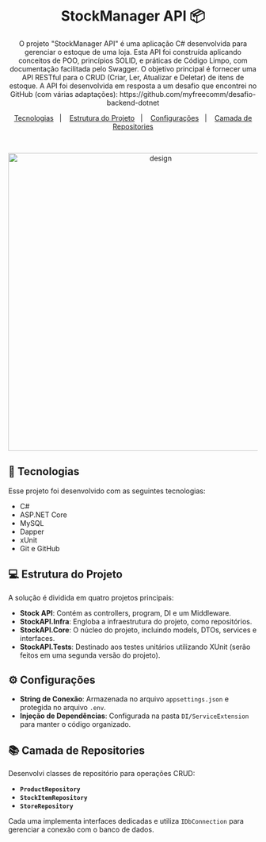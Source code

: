 <h1 align="center"> StockManager API 📦 </h1>

<p align="center">
O projeto "StockManager API" é uma aplicação C# desenvolvida para gerenciar o estoque de uma loja. Esta API foi construída aplicando conceitos de POO, princípios SOLID, e práticas de Código Limpo, com documentação facilitada pelo Swagger. O objetivo principal é fornecer uma API RESTful para o CRUD (Criar, Ler, Atualizar e Deletar) de itens de estoque. 
  A API foi desenvolvida em resposta a um desafio que encontrei no GitHub (com várias adaptações): https://github.com/myfreecomm/desafio-backend-dotnet
</p>
<p align="center">
  <a href="#-tecnologias">Tecnologias</a>&nbsp;&nbsp;&nbsp;|&nbsp;&nbsp;&nbsp;
  <a href="#-estrutura-do-projeto">Estrutura do Projeto</a>&nbsp;&nbsp;&nbsp;|&nbsp;&nbsp;&nbsp;
  <a href="#-configurações">Configurações</a>&nbsp;&nbsp;&nbsp;|&nbsp;&nbsp;&nbsp;
  <a href="#-camada-de-repositories">Camada de Repositories</a>
</p>

<br>

<p align="center">
  <img alt="design" height="600px" src= "https://source.unsplash.com/random/900%C3%97700/?inventory">
</p>

## 🚀 Tecnologias

Esse projeto foi desenvolvido com as seguintes tecnologias:

- C#
- ASP.NET Core
- MySQL
- Dapper
- xUnit
- Git e GitHub

## 💻 Estrutura do Projeto

A solução é dividida em quatro projetos principais:

- **Stock API**: Contém as controllers, program, DI e um Middleware.
- **StockAPI.Infra**: Engloba a infraestrutura do projeto, como repositórios.
- **StockAPI.Core**: O núcleo do projeto, incluindo models, DTOs, services e interfaces.
- **StockAPI.Tests**: Destinado aos testes unitários utilizando XUnit (serão feitos em uma segunda versão do projeto).

## ⚙️ Configurações

- **String de Conexão**: Armazenada no arquivo `appsettings.json` e protegida no arquivo `.env`.
- **Injeção de Dependências**: Configurada na pasta `DI/ServiceExtension` para manter o código organizado.

## 📚 Camada de Repositories

Desenvolvi classes de repositório para operações CRUD:

- **`ProductRepository`**
- **`StockItemRepository`**
- **`StoreRepository`**

Cada uma implementa interfaces dedicadas e utiliza `IDbConnection` para gerenciar a conexão com o banco de dados.

